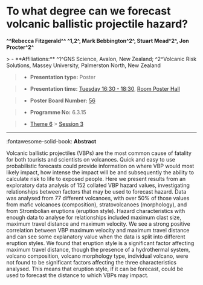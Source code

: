# To what degree can we forecast volcanic ballistic projectile hazard?

**^^Rebecca Fitzgerald^^ ^1,2^, Mark Bebbington^2^, Stuart Mead^2^, Jon Procter^2^**

<!-- more -->> - **Affiliations:** ^1^GNS Science, Avalon, New Zealand; ^2^Volcanic Risk Solutions, Massey University, Palmerston North, New Zealand

> - **Presentation type:** Poster

> - **Presentation time:** [Tuesday 16:30 - 18:30](../sessions_comparison.md#__tabbed_2_6), [Room Poster Hall](../maps_venue.md#__tabbed_1_1)

> - **Poster Board Number:** [56](../map_poster_boards.md#tuesday)

> - **Programme No:** 6.3.15

> - [Theme 6](../theme6.md) > [Session 3](../sessions/session-6-3.md)

--- 

:fontawesome-solid-book: **Abstract**

Volcanic ballistic projectiles (VBPs) are the most common cause of fatality for both tourists and scientists on volcanoes. Quick and easy to use probabilistic forecasts could provide information on where VBP would most likely impact, how intense the impact will be and subsequently the ability to calculate risk to life to exposed people. Here we present results from an exploratory data analysis of 152 collated VBP hazard values, investigating relationships between factors that may be used to forecast hazard. Data was analysed from 77 different volcanoes, with over 50% of those values from mafic volcanoes (composition), stratovolcanoes (morphology), and from Strombolian eruptions (eruption style). Hazard characteristics with enough data to analyse for relationships included maximum clast size, maximum travel distance and maximum velocity. We see a strong positive correlation between VBP maximum velocity and maximum travel distance and can see some explanatory value when the data is split into different eruption styles. We found that eruption style is a significant factor affecting maximum travel distance, though the presence of a hydrothermal system, volcano composition, volcano morphology type, individual volcano, were not found to be significant factors affecting the three characteristics analysed. This means that eruption style, if it can be forecast, could be used to forecast the distance to which VBPs may impact.


